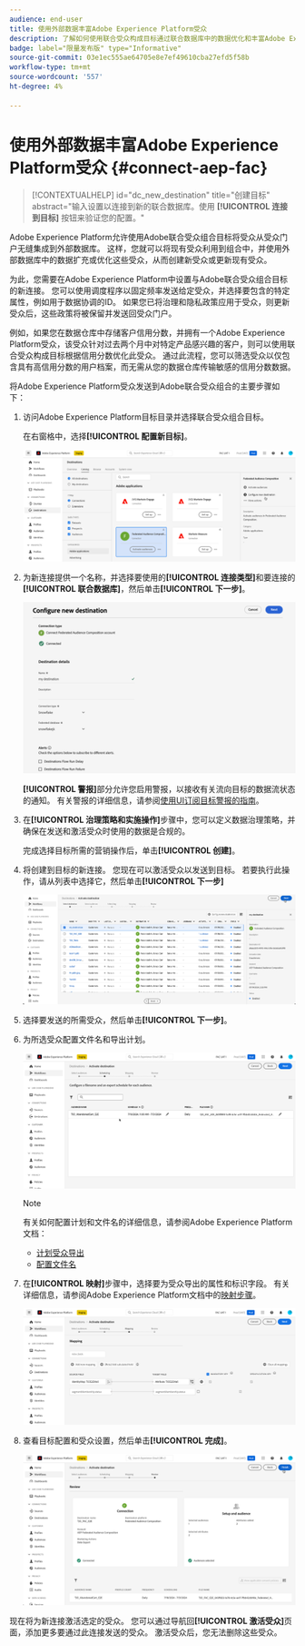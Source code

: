 ```yaml
---
audience: end-user
title: 使用外部数据丰富Adobe Experience Platform受众
description: 了解如何使用联合受众构成目标通过联合数据库中的数据优化和丰富Adobe Experience Platform受众。
badge: label="限量发布版" type="Informative"
source-git-commit: 03e1ec555ae64705e8e7ef49610cba27efd5f58b
workflow-type: tm+mt
source-wordcount: '557'
ht-degree: 4%

---
```


# 使用外部数据丰富Adobe Experience Platform受众 {#connect-aep-fac}

>[!CONTEXTUALHELP]
>id="dc_new_destination"
>title="创建目标"
>abstract="输入设置以连接到新的联合数据库。使用 **[!UICONTROL 连接到目标]** 按钮来验证您的配置。"

Adobe Experience Platform允许使用Adobe联合受众组合目标将受众从受众门户无缝集成到外部数据库。 这样，您就可以将现有受众利用到组合中，并使用外部数据库中的数据扩充或优化这些受众，从而创建新受众或更新现有受众。

为此，您需要在Adobe Experience Platform中设置与Adobe联合受众组合目标的新连接。 您可以使用调度程序以固定频率发送给定受众，并选择要包含的特定属性，例如用于数据协调的ID。 如果您已将治理和隐私政策应用于受众，则更新受众后，这些政策将被保留并发送回受众门户。

例如，如果您在数据仓库中存储客户信用分数，并拥有一个Adobe Experience Platform受众，该受众针对过去两个月中对特定产品感兴趣的客户，则可以使用联合受众构成目标根据信用分数优化此受众。 通过此流程，您可以筛选受众以仅包含具有高信用分数的用户档案，而无需从您的数据仓库传输敏感的信用分数数据。

将Adobe Experience Platform受众发送到Adobe联合受众组合的主要步骤如下：

1. 访问Adobe Experience Platform目标目录并选择联合受众组合目标。

   在右窗格中，选择&#x200B;**[!UICONTROL 配置新目标]**。

   ![](assets/destination-new.png)

1. 为新连接提供一个名称，并选择要使用的&#x200B;**[!UICONTROL 连接类型]**&#x200B;和要连接的&#x200B;**[!UICONTROL 联合数据库]**，然后单击&#x200B;**[!UICONTROL 下一步]**。

   ![](assets/destination-configure.png)

   **[!UICONTROL 警报]**&#x200B;部分允许您启用警报，以接收有关流向目标的数据流状态的通知。 有关警报的详细信息，请参阅[使用UI订阅目标警报的指南](https://experienceleague.adobe.com/en/docs/experience-platform/destinations/ui/alerts)。

1. 在&#x200B;**[!UICONTROL 治理策略和实施操作]**&#x200B;步骤中，您可以定义数据治理策略，并确保在发送和激活受众时使用的数据是合规的。

   完成选择目标所需的营销操作后，单击&#x200B;**[!UICONTROL 创建]**。

1. 将创建到目标的新连接。 您现在可以激活受众以发送到目标。 若要执行此操作，请从列表中选择它，然后单击&#x200B;**[!UICONTROL 下一步]**

   ![](assets/destination-activate.png)

1. 选择要发送的所需受众，然后单击&#x200B;**[!UICONTROL 下一步]**。

1. 为所选受众配置文件名和导出计划。

   ![](assets/destination-schedule.png)

   >[!NOTE]
   >
   >有关如何配置计划和文件名的详细信息，请参阅Adobe Experience Platform文档：
   >* [计划受众导出](https://experienceleague.adobe.com/en/docs/experience-platform/destinations/ui/activate/activate-batch-profile-destinations#scheduling)
   >* [配置文件名](https://experienceleague.adobe.com/en/docs/experience-platform/destinations/ui/activate/activate-batch-profile-destinations#configure-file-names)

1. 在&#x200B;**[!UICONTROL 映射]**&#x200B;步骤中，选择要为受众导出的属性和标识字段。 有关详细信息，请参阅Adobe Experience Platform文档中的[映射步骤](https://experienceleague.adobe.com/en/docs/experience-platform/destinations/ui/activate/activate-batch-profile-destinations#mapping)。

   ![](assets/destination-attributes.png)

1. 查看目标配置和受众设置，然后单击&#x200B;**[!UICONTROL 完成]**。

   ![](assets/destination-review.png)

现在将为新连接激活选定的受众。 您可以通过导航回&#x200B;**[!UICONTROL 激活受众]**&#x200B;页面，添加更多要通过此连接发送的受众。 激活受众后，您无法删除这些受众。
